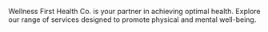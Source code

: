 Wellness First Health Co. is your partner in achieving optimal health. Explore our range of services designed to promote physical and mental well-being.
